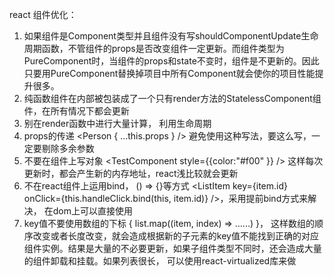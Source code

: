 react 组件优化：
1. 如果组件是Component类型并且组件没有写shouldComponentUpdate生命周期函数，不管组件的props是否改变组件一定更新。而组件类型为PureComponent时，当组件的props和state不变时，组件是不更新的。因此只要用PureComponent替换掉项目中所有Component就会使你的项目性能提升很多。
2. 纯函数组件在内部被包装成了一个只有render方法的StatelessComponent组件，在所有情况下都会更新
3. 别在render函数中进行大量计算， 利用生命周期
4. props的传递  <Person { ...this.props } />  避免使用这种写法，要这么写，一定要剔除多余参数
5. 不要在组件上写对象 <TestComponent style={{color:"#f00" }} />  这样每次更新时，都会产生新的内存地址，react浅比较就会更新
6. 不在react组件上运用bind， () => {}等方式  <ListItem key={item.id} onClick={this.handleClick.bind(this, item.id)} />，采用提前bind方式来解决， 在dom上可以直接使用
7. key值不要使用数组的下标  { list.map((item, index) => <ListItem key={index} > ......</ListItem>) }， 这样数组的顺序改变或者长度改变，就会造成根据新的子元素的key值不能找到正确的对应组件实例。结果是大量的不必要更新，如果子组件类型不同时，还会造成大量的组件卸载和挂载。如果列表很长， 可以使用react-virtualized库来做